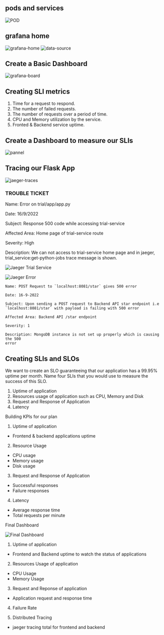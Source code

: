 
## pods and services
![POD](./images/pods-svcs.png)


## grafana home
![grafana-home](./images/welcome-grafana.png)
![data-source](./images/data-source.png)


## Create a Basic Dashboard
![grafana-board](./images/basic-dashboard.png)

## Creating SLI metrics

1. Time for a request to respond.
2. The number of failed requests.
3. The number of requests over a period of time.
4. CPU and Memory utilization by the service.
5. Fronted & Backend service uptime.

## Create a Dashboard to measure our SLIs
![pannel](./images/pannel.png)

## Tracing our Flask App
![jaeger-traces](./images/backend-jeager.png)

### TROUBLE TICKET

Name: Error on trial/app/app.py

Date: 16/9/2022

Subject:  Response 500 code while accessing trial-service

Affected Area: Home page of trial-service route

Severity: High

Description: We can not access to trial-service home page and in jaeger, trial_service:get-python-jobs trace message is shown.

![Jaeger Trial Service](/images/trial.png)

![Jaeger Error](./images/trial-error.png)

```
Name: POST Request to `localhost:8081/star` gives 500 error

Date: 16-9-2022

Subject: Upon sending a POST request to Backend API star endpoint i.e `localhost:8081/star` with payload is failing with 500 error

Affected Area: Backend API /star endpoint

Severity: 1

Description: MongoDB instance is not set up properly which is causing the 500 
error
```

## Creating SLIs and SLOs

We want to create an SLO guaranteeing that our application has a 99.95% uptime per month. Name four SLIs that you would use to measure the success of this SLO.

1. Uptime of application
2. Resources usage of application such as CPU, Memory and Disk
3. Request and Response of Application
4. Latency

Building KPIs for our plan

1. Uptime of application
  * Frontend & backend applications uptime
  
2. Resource Usage
  * CPU usage
  * Memory usage
  * Disk usage
  

3. Request and Response of Application
  * Successful responses 
  * Failure responses 

4. Latency
  * Average response time
  * Total requests per minute
  
Final Dashboard

![Final Dashboard](./images/final.png)


1. Uptime of  application
  * Frontend and Backend uptime to watch the status of applications

2. Resources Usage of application
  * CPU Usage
  * Memory Usage

3. Request and Reponse of application
  * Application request and response time

4. Failure Rate

5. Distributed Tracing
  * jaeger tracing total for frontend and backend
